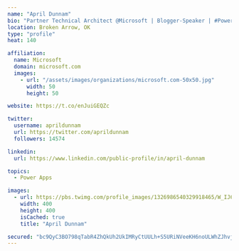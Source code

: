 ```yaml
---
name: "April Dunnam"
bio: "Partner Technical Architect @Microsoft | Blogger-Speaker | #PowerApps, #PowerAutomate, #Office365, #SharePoint | #WIT | #Karaoke Queen"
location: Broken Arrow, OK
type: "profile"
heat: 140

affiliation:
  name: Microsoft
  domain: microsoft.com
  images:
    - url: "/assets/images/organizations/microsoft.com-50x50.jpg"
      width: 50
      height: 50

website: https://t.co/enJuiGEQZc

twitter:
  username: aprildunnam
  url: https://twitter.com/aprildunnam
  followers: 14574

linkedin:
  url: https://www.linkedin.com/public-profile/in/april-dunnam

topics:
  - Power Apps

images:
  - url: https://pbs.twimg.com/profile_images/1326986540329918465/W_IJ6Ih2_400x400.jpg
    width: 400
    height: 400
    isCached: true
    title: "April Dunnam"

secured: "bc9QyC3BO798qTabR4ZhQkUh2UkIMRyCtUULh+S5URiNVeeKH6noULWhZJhvja4/MUOVQt5mV4MpmraIOdTIIr8/XytmXv3xGq1ZN8yEczDHvoq7ntOY/fa/X1v1DOfxf2OUVEbCuaVAOkNuBHB3gYXPNUxSeVAD0nU1Y19V+ZLhqUBw9fKX9scVc6aETx+KMJ+0QHMPvAizqOhhkJoJQGfuW6kkUtg1lFzJ8jCHtnfA/nkt9PXwXJtxLTF5rdigdQ3wzUgZvpwSyyZnHtzT+nf/RPW/yj5yxIOywTpNL0pz51HJti9bJwWY64bH5UA6YyFQJd0dEar4s8Q7MzSF6z9YoD8xAHoKNfzmOHZb3xZ6VKKTUwi/TVIrbEpnP9K7Zv8DZgrxKNz55nqY1Bsv7isFz++kQAaq15fKAoML+5A=;fOmdAp8NoxF92DASK6fU8g=="
---
```


